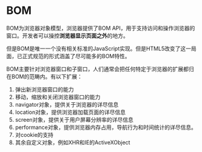 # BOM

BOM为浏览器对象模型，浏览器提供了BOM API，用于支持访问和操作浏览器的窗口。开发者可以操控**浏览器显示页面之外**的地方。

但是BOM是唯一一个没有相关标准的JavaScript实现。但是HTML5改变了这一局面，已正式规范的形式涵盖了尽可能多的BOM特性。

BOM主要针对浏览器窗口和子窗口，人们通常会把任何特定于浏览器的扩展都归在BOM的范畴内。有以下扩展：

1. 弹出新浏览器窗口的能力
2. 移动，缩放和关闭浏览器窗口的能力
3. navigator对象，提供关于浏览器的详尽信息
4. location对象，提供浏览器加载页面的详尽信息
5. screen对象，提供关于用户屏幕分辨率的详尽信息
6. performance对象，提供浏览器内存占用，导航行为和时间统计的详尽信息。
7. 对cookie的支持
8. 其余自定义对象，例如XHR和IE的ActiveXObject
